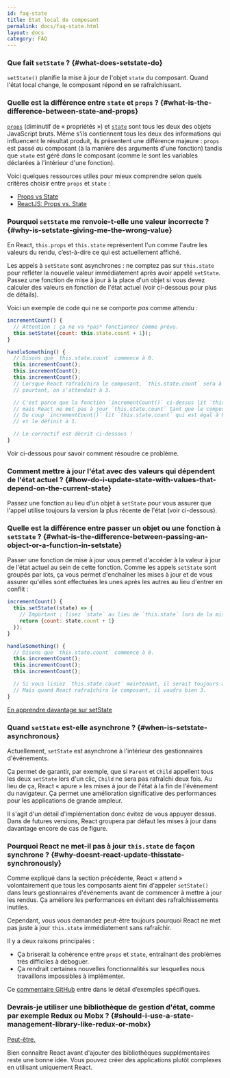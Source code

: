 ```yaml
---
id: faq-state
title: État local de composant
permalink: docs/faq-state.html
layout: docs
category: FAQ
---
```


### Que fait `setState` ? {#what-does-setstate-do}

`setState()` planifie la mise à jour de l'objet `state` du composant. Quand l'état local change, le composant répond en se rafraîchissant.

### Quelle est la différence entre `state` et `props` ? {#what-is-the-difference-between-state-and-props}

[`props`](/docs/components-and-props.html) (diminutif de « propriétés ») et [`state`](/docs/state-and-lifecycle.html) sont tous les deux des objets JavaScript bruts. Même s'ils contiennent tous les deux des informations qui influencent le résultat produit, ils présentent une différence majeure : `props` est passé *au* composant (à la manière des arguments d'une fonction) tandis que `state` est géré *dans* le composant (comme le sont les variables déclarées à l'intérieur d'une fonction).

Voici quelques ressources utiles pour mieux comprendre selon quels critères choisir entre `props` et `state` :
* [Props vs State](https://github.com/uberVU/react-guide/blob/master/props-vs-state.md)
* [ReactJS: Props vs. State](https://lucybain.com/blog/2016/react-state-vs-pros/)

### Pourquoi `setState` me renvoie-t-elle une valeur incorrecte ? {#why-is-setstate-giving-me-the-wrong-value}

En React, `this.props` et `this.state` représentent l'un comme l'autre les valeurs du rendu, c’est-à-dire ce qui est actuellement affiché.

Les appels à `setState` sont asynchrones : ne comptez pas sur `this.state` pour refléter la nouvelle valeur immédiatement après avoir appelé `setState`. Passez une fonction de mise à jour à la place d'un objet si vous devez calculer des valeurs en fonction de l'état actuel (voir ci-dessous pour plus de détails).

Voici un exemple de code qui ne se comporte *pas* comme attendu :

```jsx
incrementCount() {
  // Attention : ça ne va *pas* fonctionner comme prévu.
  this.setState({count: this.state.count + 1});
}

handleSomething() {
  // Disons que `this.state.count` commence à 0.
  this.incrementCount();
  this.incrementCount();
  this.incrementCount();
  // Lorsque React rafraîchira le composant, `this.state.count` sera à 1,
  // pourtant, on s'attendait à 3.

  // C'est parce que la fonction `incrementCount()` ci-dessus lit `this.state.count`,
  // mais React ne met pas à jour `this.state.count` tant que le composant n'est pas rafraîchi.
  // Du coup `incrementCount()` lit `this.state.count` qui est égal à 0 à chaque fois,
  // et le définit à 1.

  // Le correctif est décrit ci-dessous !
}
```

Voir ci-dessous pour savoir comment résoudre ce problème.

### Comment mettre à jour l'état avec des valeurs qui dépendent de l'état actuel ? {#how-do-i-update-state-with-values-that-depend-on-the-current-state}

Passez une fonction au lieu d'un objet à `setState` pour vous assurer que l'appel utilise toujours la version la plus récente de l'état (voir ci-dessous).

### Quelle est la différence entre passer un objet ou une fonction à `setState` ? {#what-is-the-difference-between-passing-an-object-or-a-function-in-setstate}

Passer une fonction de mise à jour vous permet d'accéder à la valeur à jour de l'état actuel au sein de cette fonction. Comme les appels `setState` sont groupés par lots, ça vous permet d'enchaîner les mises à jour et de vous assurer qu'elles sont effectuées les unes après les autres au lieu d'entrer en conflit :

```jsx
incrementCount() {
  this.setState((state) => {
    // Important : lisez `state` au lieu de `this.state` lors de la mise à jour.
    return {count: state.count + 1}
  });
}

handleSomething() {
  // Disons que `this.state.count` commence à 0.
  this.incrementCount();
  this.incrementCount();
  this.incrementCount();

  // Si vous lisiez `this.state.count` maintenant, il serait toujours à 0.
  // Mais quand React rafraîchira le composant, il vaudra bien 3.
}
```

[En apprendre davantage sur setState](/docs/react-component.html#setstate)

### Quand `setState` est-elle asynchrone ? {#when-is-setstate-asynchronous}

Actuellement, `setState` est asynchrone à l'intérieur des gestionnaires d'événements.

Ça permet de garantir, par exemple, que si `Parent` et `Child` appellent tous les deux `setState` lors d'un clic, `Child` ne sera pas rafraîchi deux fois. Au lieu de ça, React « apure » les mises à jour de l'état à la fin de l'événement du navigateur. Ça permet une amélioration significative des performances pour les applications de grande ampleur.

Il s'agit d'un détail d'implémentation donc évitez de vous appuyer dessus. Dans de futures versions, React groupera par défaut les mises à jour dans davantage encore de cas de figure.

### Pourquoi React ne met-il pas à jour `this.state` de façon synchrone ? {#why-doesnt-react-update-thisstate-synchronously}

Comme expliqué dans la section précédente, React « attend » volontairement que tous les composants aient fini d'appeler `setState()` dans leurs gestionnaires d'événements avant de commencer à mettre à jour les rendus. Ça améliore les performances en évitant des rafraîchissements inutiles.

Cependant, vous vous demandez peut-être toujours pourquoi React ne met pas juste à jour `this.state` immédiatement sans rafraîchir.

Il y a deux raisons principales :

* Ça briserait la cohérence entre `props` et `state`, entraînant des problèmes très difficiles à déboguer.
* Ça rendrait certaines nouvelles fonctionnalités sur lesquelles nous travaillons impossibles à implémenter.

Ce [commentaire GitHub](https://github.com/facebook/react/issues/11527#issuecomment-360199710) entre dans le détail d’exemples spécifiques.

### Devrais-je utiliser une bibliothèque de gestion d'état, comme par exemple Redux ou Mobx ? {#should-i-use-a-state-management-library-like-redux-or-mobx}

[Peut-être.](https://redux.js.org/faq/general#when-should-i-use-redux)

Bien connaître React avant d'ajouter des bibliothèques supplémentaires reste une bonne idée. Vous pouvez créer des applications plutôt complexes en utilisant uniquement React.
